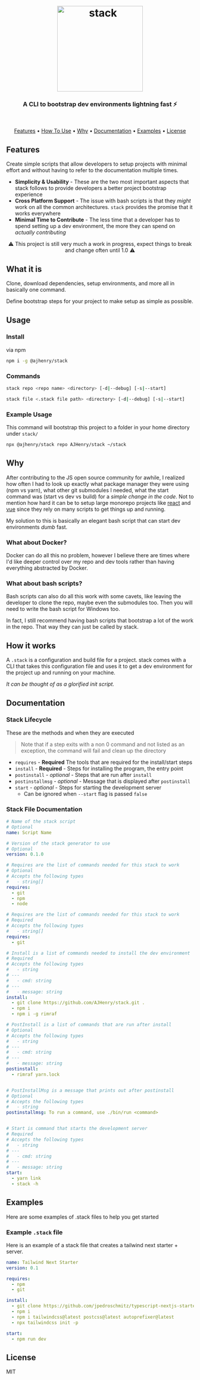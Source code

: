 <h1 align="center">
  <br>
  <a href="http://www.amitmerchant.com/electron-markdownify"><img src="./docs/images/stack-logo.svg" alt="stack" height="230"></a>
</h1>

<h3 align="center">A CLI to bootstrap dev environments lightning fast ⚡</h3><br/>

<!-- <p align="center">
  <a href="https://badge.fury.io/js/electron-markdownify">
    <img src="https://badge.fury.io/js/electron-markdownify.svg"
         alt="Gitter">
  </a>
  <a href="https://gitter.im/amitmerchant1990/electron-markdownify"><img src="https://badges.gitter.im/amitmerchant1990/electron-markdownify.svg"></a>
  <a href="https://saythanks.io/to/amitmerchant1990">
      <img src="https://img.shields.io/badge/SayThanks.io-%E2%98%BC-1EAEDB.svg">
  </a>
  <a href="https://www.paypal.me/AmitMerchant">
    <img src="https://img.shields.io/badge/$-donate-ff69b4.svg?maxAge=2592000&amp;style=flat">
  </a>
</p> -->

<p align="center">
  <a href="#features">Features</a> •
  <a href="#usage">How To Use</a> •
  <a href="#why">Why</a> •
  <a href="#documentation">Documentation</a> •
  <a href="#examples">Examples</a> •
  <a href="#license">License</a>
</p>

## Features

Create simple scripts that allow developers to setup projects with minimal effort and without having to refer to the documentation multiple times.

- **Simplicity & Usability** - These are the two most important aspects that stack follows to provide developers a better project bootstrap experience
- **Cross Platform Support** - The issue with bash scripts is that they _might_ work on all the common architectures. `stack` provides the promise that it works everywhere
- **Minimal Time to Contribute** - The less time that a developer has to spend setting up a dev environment, the more they can spend on _actually contributing_

<p align="center">
<center>
⚠️ This project is still very much a work in progress, expect things to break and change often until 1.0 ⚠️
</center>
</p>

## What it is

Clone, download dependencies, setup environments, and more all in basically one command.

Define bootstrap steps for your project to make setup as simple as possible.

## Usage

### Install

via npm

```bash
npm i -g @ajhenry/stack
```

### Commands

```bash
stack repo <repo name> <directory> [-d|--debug] [-s|--start]
```

```bash
stack file <.stack file path> <directory> [-d|--debug] [-s|--start]
```

### Example Usage

This command will bootstrap this project to a folder in your home directory under `stack/`

```bash
npx @ajhenry/stack repo AJHenry/stack ~/stack
```

## Why

After contributing to the JS open source community for awhile, I realized how often I had to look up exactly what package manager they were using (npm vs yarn), what other git submodules I needed, what the start command was (start vs dev vs build) for a _simple change in the code_. Not to mention how hard it can be to setup large monorepo projects like [react](https://github.com/facebook/react) and [vue](https://github.com/vuejs/vue) since they rely on many scripts to get things up and running.

My solution to this is basically an elegant bash script that can start dev environments _dumb_ fast.

### What about Docker?

Docker can do all this no problem, however I believe there are times where I'd like deeper control over my repo and dev tools rather than having everything abstracted by Docker.

### What about bash scripts?

Bash scripts can also do all this work with some cavets, like leaving the developer to clone the repo, maybe even the submodules too. Then you will need to write the bash script for Windows too.

In fact, I still recommend having bash scripts that bootstrap a lot of the work in the repo. That way they can just be called by stack.

## How it works

A `.stack` is a configuration and build file for a project. stack comes with a CLI that takes this configuration file and uses it to get a dev environment for the project up and running on your machine.

_It can be thought of as a glorified init script._

## Documentation

### Stack Lifecycle

These are the methods and when they are executed

> Note that if a step exits with a non 0 command and not listed as an exception, the command will fail and clean up the directory

- `requires` - **Required** The tools that are required for the install/start steps
- `install` - **Required** - Steps for installing the program, the entry point
- `postinstall` - _optional_ - Steps that are run after `install`
- `postinstallmsg` - _optional_ - Message that is displayed after `postinstall`
- `start` - _optional_ - Steps for starting the development server
  - Can be ignored when `--start` flag is passed `false`

### Stack File Documentation

```yaml
# Name of the stack script
# Optional
name: Script Name

# Version of the stack generator to use
# Optional
version: 0.1.0

# Requires are the list of commands needed for this stack to work
# Optional
# Accepts the following types
#   - string[]
requires:
  - git
  - npm
  - node

# Requires are the list of commands needed for this stack to work
# Required
# Accepts the following types
#   - string[]
requires:
  - git

# Install is a list of commands needed to install the dev environment
# Required
# Accepts the following types
#   - string
# ---
#   - cmd: string
# ---
#   - message: string
install:
  - git clone https://github.com/AJHenry/stack.git .
  - npm i
  - npm i -g rimraf

# PostInstall is a list of commands that are run after install
# Optional
# Accepts the following types
#   - string
# ---
#   - cmd: string
# ---
#   - message: string
postinstall:
  - rimraf yarn.lock


# PostInstallMsg is a message that prints out after postinstall
# Optional
# Accepts the following types
#   - string
postinstallmsg: To run a command, use ./bin/run <command>


# Start is command that starts the development server
# Required
# Accepts the following types
#   - string
# ---
#   - cmd: string
# ---
#   - message: string
start:
  - yarn link
  - stack -h
```

## Examples

Here are some examples of .stack files to help you get started

### Example `.stack` file

Here is an example of a stack file that creates a tailwind next starter + server.

```yaml
name: Tailwind Next Starter
version: 0.1

requires:
  - npm
  - git

install:
  - git clone https://github.com/jpedroschmitz/typescript-nextjs-starter.git .
  - npm i
  - npm i tailwindcss@latest postcss@latest autoprefixer@latest
  - npx tailwindcss init -p

start:
  - npm run dev
```

## License

MIT
